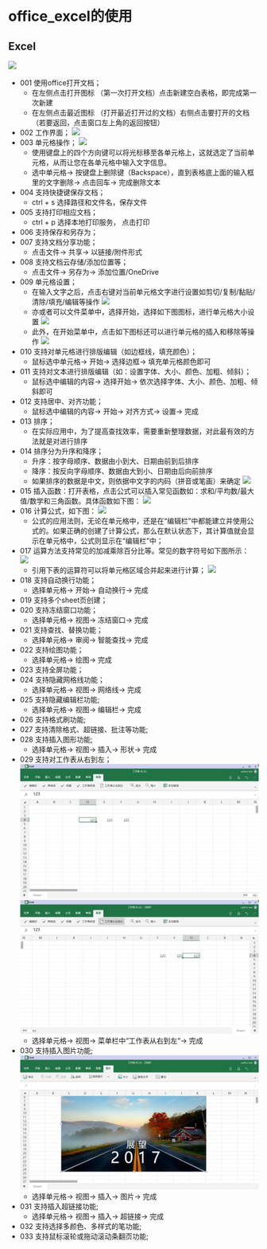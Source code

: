 # office_excel的使用
## Excel
![](../pic/soft/tmp_4997-Screenshot_2017-03-07-18-40-16401459281.png)

   - 001 使用office打开文档；
      - 在左侧点击打开图标 （第一次打开文档）点击新建空白表格，即完成第一次新建
      - 在左侧点击最近图标 （打开最近打开过的文档）右侧点击要打开的文档 （若要返回，点击窗口左上角的返回按钮）
   - 002 工作界面；
![](../pic/soft/%E5%B7%A5%E4%BD%9C%E7%95%8C%E9%9D%A21212.png)  
   - 003 单元格操作；
![](../pic/soft/%E8%BE%93%E5%85%A5.png)
      - 使用键盘上的四个方向键可以将光标移至各单元格上，这就选定了当前单元格，从而让您在各单元格中输入文字信息。
      - 选中单元格-> 按键盘上删除键（Backspace），直到表格底上面的输入框里的文字删除-> 点击回车-> 完成删除文本    
   - 004 支持快捷键保存文档；
      - ctrl + s 选择路径和文件名，保存文件    
   - 005 支持打印相应文档；
      - ctrl + p 选择本地打印服务， 点击打印
   - 006 支持保存和另存为；
   - 007 支持文档分享功能；
      - 点击文件-> 共享-> 以链接/附件形式
   - 008 支持文档云存储/添加位置等；
      - 点击文件-> 另存为-> 添加位置/OneDrive
   - 009 单元格设置；
      - 在输入文字之后，点击右键对当前单元格文字进行设置如剪切/复制/黏贴/清除/填充/编辑等操作
![](../pic/soft/%E5%8D%95%E5%85%83%E6%A0%BC%E8%AE%BE%E7%BD%AE1.png)
      - 亦或者可以文件菜单中，选择开始，选择如下图图标，进行单元格大小设置
![](../pic/soft/%E5%8D%95%E5%85%83%E6%A0%BC%E8%AE%BE%E7%BD%AE2.png)
      - 此外，在开始菜单中，点击如下图标还可以进行单元格的插入和移除等操作
![](../pic/soft/%E5%8D%95%E5%85%83%E6%A0%BC%E8%AE%BE%E7%BD%AE3.png)
   - 010 支持对单元格进行排版编辑（如边框线，填充颜色）；
      - 鼠标选中单元格-> 开始-> 选择边框-> 填充单元格颜色即可
   - 011 支持对文本进行排版编辑（如：设置字体、大小、颜色、加粗、倾斜）；
      - 鼠标选中编辑的内容-> 选择开始-> 依次选择字体、大小、颜色、加粗、倾斜即可
   - 012 支持居中、对齐功能；
      - 鼠标选中编辑的内容-> 开始-> 对齐方式-> 设置-> 完成
   - 013 排序；
      - 在实际应用中，为了提高查找效率，需要重新整理数据，对此最有效的方法就是对进行排序
   - 014 排序分为升序和降序；
      - 升序：按字母顺序、数据由小到大、日期由前到后排序
      - 降序：按反向字母顺序、数据由大到小、日期由后向前排序
      - 如果排序的数据是中文，则依据中文字的内码（拼音或笔画）来确定
![](../pic/soft/%E5%8D%87%E5%BA%8F%E5%92%8C%E9%99%8D%E5%BA%8F.png)
   - 015 插入函数：打开表格，点击公式可以插入常见函数如：求和/平均数/最大值/数学和三角函数。具体函数如下图：
![](../pic/soft/%E6%8F%92%E5%85%A5%E5%87%BD%E6%95%B0.png)
   - 016 计算公式，如下图：
![](../pic/soft/%E5%85%AC%E5%BC%8F.png)
      - 公式的应用法则，无论在单元格中，还是在“编辑栏”中都能建立并使用公式的。如果正确的创建了计算公式，那么在默认状态下，其计算值就会显示在单元格中，公式则显示在“编辑栏”中；
   - 017 运算方法支持常见的加减乘除百分比等。常见的数字符号如下图所示：
![](../pic/soft/%E8%BF%90%E7%AE%97%E7%AC%A6%E5%8F%B7.png)
      - 引用下表的运算符可以将单元格区域合并起来进行计算；
![](../pic/soft/%E8%BF%90%E7%AE%97%E7%AC%A6%E5%8F%B72.png)
   - 018 支持自动换行功能；
      - 选择单元格-> 开始-> 自动换行-> 完成
   - 019 支持多个sheet页创建；
   - 020 支持冻结窗口功能；
      - 选择单元格-> 视图-> 冻结窗口-> 完成
   - 021 支持查找、替换功能；
      - 选择单元格-> 审阅-> 智能查找-> 完成
   - 022 支持绘图功能；
      - 选择单元格-> 绘图-> 完成
   - 023 支持全屏功能；
   - 024 支持隐藏网格线功能；
      - 选择单元格-> 视图-> 网络线-> 完成
   - 025 支持隐藏编辑栏功能;
      - 选择单元格-> 视图-> 编辑栏-> 完成
   - 026 支持格式刷功能;
   - 027 支持清除格式、超链接、批注等功能;
   - 028 支持插入图形功能;
      - 选择单元格-> 视图-> 插入-> 形状-> 完成
   - 029 支持对工作表从右到左；
![](../pic/soft/tmp_12617-MS%E8%A1%A8%E6%A0%BC1191860409.png)
![](../pic/soft/tmp_12617-MS%E8%A1%A8%E6%A0%BC2930654261.png)
      - 选择单元格-> 视图-> 菜单栏中“工作表从右到左“-> 完成
   - 030 支持插入图片功能;
![](../pic/soft/tmp_12617-MS%E6%8F%92%E5%85%A5%E5%9B%BE%E7%89%871455707764.png)
      - 选择单元格-> 视图-> 插入-> 图片-> 完成
   - 031 支持插入超链接功能;
      - 选择单元格-> 视图-> 插入-> 超链接-> 完成
   - 032 支持选择多颜色、多样式的笔功能;
   - 033 支持鼠标滚轮或拖动滚动条翻页功能;
